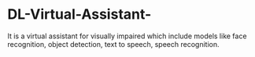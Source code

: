 # DL-Virtual-Assistant-
It is a virtual assistant for visually impaired which include models like face recognition, object detection, text to speech, speech recognition.
